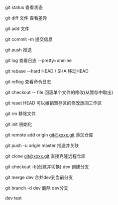 git status 查看状态

git diff 文件 查看差异

git add 文件

git commit -m 提交信息

git push 推送

git log 查看日志 --pretty=oneline

git rebase --hard HEAD / SHA 移动HEAD

git reflog 查看命令日志

git checkout -- file 回滚单个文件的修改(从暂存中取出)

git reset HEAD 可以撤销暂存区的修改放回工作区

git rm 移除文件


git init 初始化

git remote add origin git@xxxx.git 添加仓库

git push -u origin master 推送并关联

git clone git@xxxx.git 直接克隆远程仓库


git checkout -b(创建并切换) dev 创建分支

git merge dev 合并dev到当前分支

git branch -d dev 删除 dev分支

dev
test
